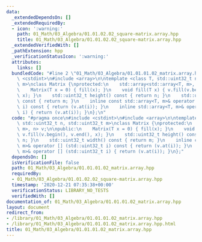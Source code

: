```yaml
---
data:
  _extendedDependsOn: []
  _extendedRequiredBy:
  - icon: ':warning:'
    path: 01_Math/03_Algebra/01.01.02.02_square-matrix.array.hpp
    title: 01_Math/03_Algebra/01.01.02.02_square-matrix.array.hpp
  _extendedVerifiedWith: []
  _pathExtension: hpp
  _verificationStatusIcon: ':warning:'
  attributes:
    links: []
  bundledCode: "#line 2 \"01_Math/03_Algebra/01.01.01.02_matrix.array.hpp\"\n#include\
    \ <cstdint>\n#include <array>\n\ntemplate <class T, std::uint32_t n, std::uint32_t\
    \ m>\nclass Matrix {\nprotected:\n    std::array<std::array<T, m>, n> v;\n\npublic:\n\
    \    Matrix(T x = 0) { fill(x); }\n    void fill(T x) { v.fill(v.begin(), v.end(),\
    \ x); }\n    std::uint32_t height() const { return n; }\n    std::uint32_t width()\
    \ const { return m; }\n    inline const std::array<T, m>& operator [] (std::uint32_t\
    \ i) const { return (v.at(i)); }\n    inline std::array<T, m>& operator [] (std::uint32_t\
    \ i) { return (v.at(i)); }\n};\n"
  code: "#pragma once\n#include <cstdint>\n#include <array>\n\ntemplate <class T,\
    \ std::uint32_t n, std::uint32_t m>\nclass Matrix {\nprotected:\n    std::array<std::array<T,\
    \ m>, n> v;\n\npublic:\n    Matrix(T x = 0) { fill(x); }\n    void fill(T x) {\
    \ v.fill(v.begin(), v.end(), x); }\n    std::uint32_t height() const { return\
    \ n; }\n    std::uint32_t width() const { return m; }\n    inline const std::array<T,\
    \ m>& operator [] (std::uint32_t i) const { return (v.at(i)); }\n    inline std::array<T,\
    \ m>& operator [] (std::uint32_t i) { return (v.at(i)); }\n};"
  dependsOn: []
  isVerificationFile: false
  path: 01_Math/03_Algebra/01.01.01.02_matrix.array.hpp
  requiredBy:
  - 01_Math/03_Algebra/01.01.02.02_square-matrix.array.hpp
  timestamp: '2020-12-21 07:35:38+00:00'
  verificationStatus: LIBRARY_NO_TESTS
  verifiedWith: []
documentation_of: 01_Math/03_Algebra/01.01.01.02_matrix.array.hpp
layout: document
redirect_from:
- /library/01_Math/03_Algebra/01.01.01.02_matrix.array.hpp
- /library/01_Math/03_Algebra/01.01.01.02_matrix.array.hpp.html
title: 01_Math/03_Algebra/01.01.01.02_matrix.array.hpp
---
```

